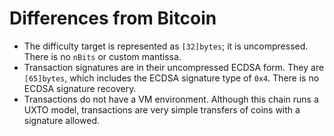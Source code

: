 Differences from Bitcoin
========================

 * The difficulty target is represented as `[32]bytes`; it is uncompressed. There is no `nBits` or custom mantissa.
 * Transaction signatures are in their uncompressed ECDSA form. They are `[65]bytes`, which includes the ECDSA signature type of `0x4`. There is no ECDSA signature recovery.
 * Transactions do not have a VM environment. Although this chain runs a UXTO model, transactions are very simple transfers of coins with a signature allowed.


